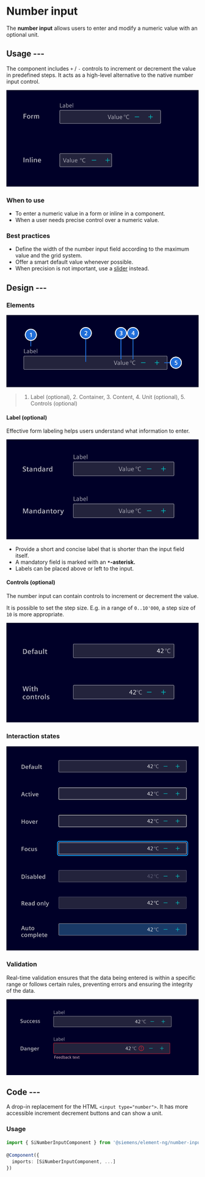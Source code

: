 # Number input

The **number input** allows users to enter and modify a numeric value with an
optional unit.

## Usage ---

The component includes `+` / `-` controls to increment or decrement the value in predefined steps.
It acts as a high-level alternative to the native number input control.

![Number input](images/number-input.png)

### When to use

- To enter a numeric value in a form or inline in a component.
- When a user needs precise control over a numeric value.

### Best practices

- Define the width of the number input field according to the maximum value
  and the grid system.
- Offer a smart default value whenever possible.
- When precision is not important, use a [slider](../forms-inputs/slider.md) instead.

## Design ---

### Elements

![Number input - elements](images/number-input-elements.png)

> 1. Label (optional), 2. Container, 3. Content, 4. Unit (optional), 5. Controls
> (optional)

#### Label (optional)

Effective form labeling helps users understand what information to enter.

![Number input - label](images/number-input-label.png)

- Provide a short and concise label that is shorter than the input field itself.
- A mandatory field is marked with an **`*`-asterisk.**
- Labels can be placed above or left to the input.

#### Controls (optional)

The number input can contain controls to increment or decrement the value.

It is possible to set the step size. E.g. in a range of `0..10'000`, a step size
of `10` is more appropriate.

![Number input - controls](images/number-input-controls.png)

### Interaction states

![Number input - states](images/number-input-states.png)

### Validation

Real-time validation ensures that the data being entered is within a specific
range or follows certain rules, preventing errors and ensuring the integrity of
the data.

![Number input - validation](images/number-input-validation.png)

## Code ---

A drop-in replacement for the HTML `<input type="number">`. It has more
accessible increment decrement buttons and can show a unit.

### Usage

```ts
import { SiNumberInputComponent } from '@siemens/element-ng/number-input';

@Component({
  imports: [SiNumberInputComponent, ...]
})
```

<si-docs-component example="si-number-input/si-number-input"></si-docs-component>

<si-docs-api component="SiNumberInputComponent"></si-docs-api>

<si-docs-types></si-docs-types>
